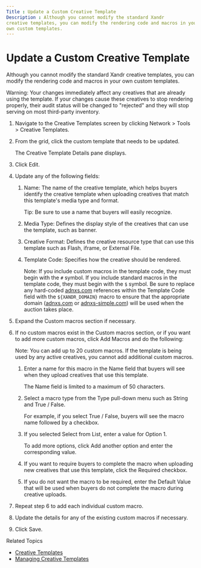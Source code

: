 ```yaml
---
Title : Update a Custom Creative Template
Description : Although you cannot modify the standard Xandr
creative templates, you can modify the rendering code and macros in your
own custom templates.
---
```



# Update a Custom Creative Template



Although you cannot modify the standard Xandr
creative templates, you can modify the rendering code and macros in your
own custom templates.

<div id="ID-000003f5__prereq_9e93fc2b-6ada-41a0-b6a6-cb1c6c458830"
>



Warning: Your changes immediately
affect any creatives that are already using the template. If your
changes cause these creatives to stop rendering properly, their audit
status will be changed to "rejected" and they will stop serving on most
third-party inventory.







1.  Navigate to the
    Creative Templates screen by
    clicking
    Network
    \> Tools \>
    Creative
    Templates.
2.  From the grid, click the custom template that
    needs to be updated.
    

    The Creative Template Details
    pane displays.

    
3.  Click
    Edit.
4.  Update any of the following fields:
    1.  <span id="ID-000003f5__d119e38"><span id="ID-000003f5__d119e40"
        class="ph cmd">Name: The name
        of the creative template, which helps buyers identify the
        creative template when uploading creatives that match this
        template's media type and format.
        

        

        Tip: Be sure to use a name that
        buyers will easily recognize.

        

        
    2.  <span id="ID-000003f5__d119e52"><span id="ID-000003f5__d119e54"
        class="ph cmd">Media Type:
        Defines the display style of the creatives that can use the
        template, such as banner.
    3.  <span id="ID-000003f5__d119e60"><span id="ID-000003f5__d119e62"
        class="ph cmd">Creative
        Format: Defines the creative resource type that can use
        this template such as Flash, iframe, or External
        File.
    4.  <span id="ID-000003f5__d119e68"><span id="ID-000003f5__d119e70"
        class="ph cmd">Template Code:
        Specifies how the creative should be rendered.
        

        

        Note: If you include custom
        macros in the template code, they must begin with the `#`
        symbol. If you include standard macros in the template code,
        they must begin with the `$` symbol. Be sure to replace any
        hard-coded
        <a href="http://adnxs.com/" class="xref" target="_blank">adnxs.com</a>
        references within the Template
        Code field with the `${XANDR_DOMAIN}` macro to ensure
        that the appropriate domain
        (<a href="http://adnxs.com/" class="xref" target="_blank">adnxs.com</a>
        or <a href="http://adnxs-simple.com/" class="xref"
        target="_blank">adnxs-simple.com</a>) will be used when the
        auction takes place.

        

        
5.  <span id="ID-000003f5__d120e33" class="ph cmd">Expand the
    Custom macros section if
    necessary.
6.  <span id="ID-000003f5__d120e42" class="ph cmd">If no custom macros
    exist in the Custom macros
    section, or if you want to add more custom macros, click
    Add Macros and do the
    following:
    

    

    Note: You can add up to 20 custom
    macros. If the template is being used by any active creatives, you
    cannot add additional custom macros.

    

    

    1.  Enter a name for this macro in the
        Name field that buyers will
        see when they upload creatives that use this template.
        

        The Name field is limited to a
        maximum of 50 characters.

        
    2.  Select a macro type from the
        Type pull-down menu such as
        String and
        True / False.
        <div class="itemgroup stepxmp">

        For example, if you select True /
        False, buyers will see the macro name followed by a
        checkbox.

        
    3.  If you selected
        Select from List, enter a
        value for Option 1.
        

        To add more options, click Add
        another option and enter the corresponding value.

        
    4.  If you want to require buyers to complete
        the macro when uploading new creatives that use this template,
        click the Required
        checkbox.
    5.  If you do not want the macro to be
        required, enter the Default
        Value that will be used when buyers do not complete the
        macro during creative uploads.
7.  Repeat step 6 to add each individual custom
    macro.
8.  <span id="ID-000003f5__d120e135" class="ph cmd">Update the details
    for any of the existing custom macros if necessary.
9.  Click
    Save.





Related Topics

- <a href="creative-templates.html" class="xref"
  title="If you want to customize the way creatives render, you can create your own templates from scratch, or you can copy Xandr standard templates and modify them to fit your needs.">Creative
  Templates</a>
- <a href="managing-creative-templates.html" class="xref"
  title="You can use the Creative Templates screen to view all corresponding details for each standard and custom creative template.">Managing
  Creative Templates</a>






